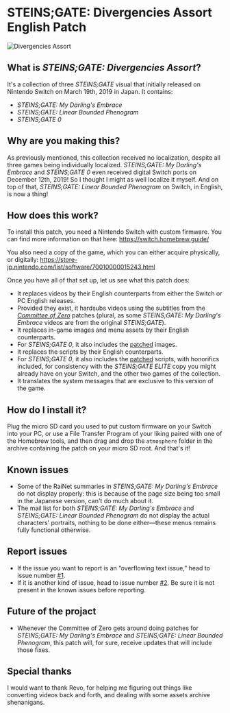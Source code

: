 # STEINS;GATE: Divergencies Assort English Patch

![Divergencies Assort](https://user-images.githubusercontent.com/68027106/146678063-cb9c5bd8-a121-41e7-9728-6a56dc4f8b84.png)

## What is *STEINS;GATE: Divergencies Assort*?

It's a collection of three *STEINS;GATE* visual that initially released on Nintendo Switch on March 19th, 2019 in Japan. It contains:
* *STEINS;GATE: My Darling's Embrace*
* *STEINS;GATE: Linear Bounded Phenogram*
* *STEINS;GATE 0*

## Why are you making this?

As previously mentioned, this collection received no localization, despite all three games being individually localized. *STEINS;GATE: My Darling's Embrace* and *STEINS;GATE 0* even received digital Switch ports on December 12th, 2019! So I thought I might as well localize it myself. And on top of that, *STEINS;GATE: Linear Bounded Phenogram* on Switch, in English, is now a thing!

## How does this work?

To install this patch, you need a Nintendo Switch with custom firmware. You can find more information on that here:
https://switch.homebrew.guide/

You also need a copy of the game, which you can either acquire physically, or digitally:
https://store-jp.nintendo.com/list/software/70010000015243.html

Once you have all of that set up, let us see what this patch does:
* It replaces videos by their English counterparts from either the Switch or PC English releases.
* Provided they exist, it hardsubs videos using the subtitles from the *[Committee of Zero](https://sonome.dareno.me/projects/)* patches (plural, as some *STEINS;GATE: My Darling's Embrace* videos are from the original *STEINS;GATE*).
* It replaces in-game images and menu assets by their English counterparts.
* For *STEINS;GATE 0*, it also includes the [patched](https://sonome.dareno.me/projects/sg0-steam.html) images.
* It replaces the scripts by their English counterparts.
* For *STEINS;GATE 0*, it also includes the [patched](https://sonome.dareno.me/projects/sg0-steam.html) scripts, with honorifics included, for consistency with the *STEINS;GATE ELITE* copy you might already have on your Switch, and the other two games of the collection.
* It translates the system messages that are exclusive to this version of the game.

## How do I install it?

Plug the micro SD card you used to put custom firmware on your Switch into your PC, or use a File Transfer Program of your liking paired with one of the Homebrew tools, and then drag and drop the `atmosphere` folder in the archive containing the patch on your micro SD root. And that's it!

## Known issues

* Some of the RaiNet summaries in *STEINS;GATE: My Darling's Embrace* do not display properly: this is because of the page size being too small in the Japanese version, can't do much about it.
* The mail list for both *STEINS;GATE: My Darling's Embrace* and *STEINS;GATE: Linear Bounded Phenogram* do not display the actual characters' portraits, nothing to be done either—these menus remains fully functional otherwise.

## Report issues

* If the issue you want to report is an “overflowing text issue,” head to issue number [#1](https://github.com/Enorovan/sgda-patch/issues/1).
* If it is another kind of issue, head to issue number [#2](https://github.com/Enorovan/sgda-patch/issues/2). Be sure it is not present in the known issues before reporting.


## Future of the projact

* Whenever the Committee of Zero gets around doing patches for *STEINS;GATE: My Darling's Embrace* and *STEINS;GATE: Linear Bounded Phenogram*, this patch will, for sure, receive updates that will include those fixes.

## Special thanks

I would want to thank Revo, for helping me figuring out things like converting videos back and forth, and dealing with some assets archive shenanigans.
